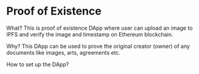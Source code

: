 # Proof of Existence

What?
This is proof of existence DApp where user can upload an image to IPFS and verify the image and timestamp on Ethereum blockchain.

Why?
This DApp can be used to prove the original creator (owner) of any documents like images, arts, agreements etc.

How to set up the DApp?


